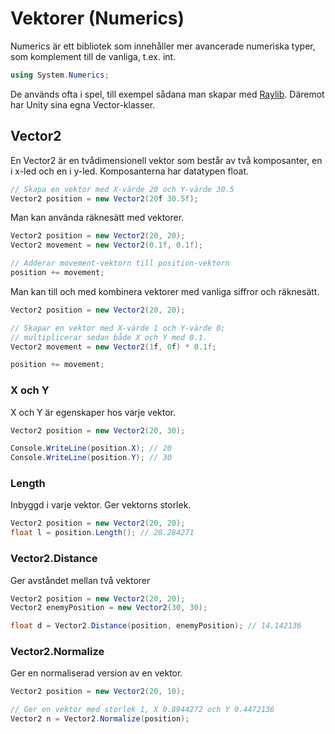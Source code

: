 # Vektorer \(Numerics\)

Numerics är ett bibliotek som innehåller mer avancerade numeriska typer, som komplement till de vanliga, t.ex. int.

```csharp
using System.Numerics;
```

De används ofta i spel, till exempel sådana man skapar med [Raylib](../raylib/raylib/). Däremot har Unity sina egna Vector-klasser.

## Vector2

En Vector2 är en tvådimensionell vektor som består av två komposanter, en i x-led och en i y-led. Komposanterna har datatypen float.

```csharp
// Skapa en vektor med X-värde 20 och Y-värde 30.5
Vector2 position = new Vector2(20f 30.5f);
```

Man kan använda räknesätt med vektorer.

```csharp
Vector2 position = new Vector2(20, 20);
Vector2 movement = new Vector2(0.1f, 0.1f);

// Adderar movement-vektorn till position-vektorn
position += movement;
```

Man kan till och med kombinera vektorer med vanliga siffror och räknesätt.

```csharp
Vector2 position = new Vector2(20, 20);

// Skapar en vektor med X-värde 1 och Y-värde 0; 
// multiplicerar sedan både X och Y med 0.1.
Vector2 movement = new Vector2(1f, 0f) * 0.1f;

position += movement;
```

### X och Y

X och Y är egenskaper hos varje vektor.

```csharp
Vector2 position = new Vector2(20, 30);

Console.WriteLine(position.X); // 20
Console.WriteLine(position.Y); // 30
```

### Length

Inbyggd i varje vektor. Ger vektorns storlek.

```csharp
Vector2 position = new Vector2(20, 20);
float l = position.Length(); // 28.284271
```

### Vector2.Distance

Ger avståndet mellan två vektorer

```csharp
Vector2 position = new Vector2(20, 20);
Vector2 enemyPosition = new Vector2(30, 30);

float d = Vector2.Distance(position, enemyPosition); // 14.142136
```

### Vector2.Normalize

Ger en normaliserad version av en vektor.

```csharp
Vector2 position = new Vector2(20, 10);

// Ger en vektor med storlek 1, X 0.8944272 och Y 0.4472136
Vector2 n = Vector2.Normalize(position);
```


